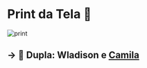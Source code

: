 # Print da Tela 📸

![print](https://github.com/user-attachments/assets/ca46b82e-c25d-424d-a7a0-85ea425d4adc)

## -> 🤝 Dupla: Wladison e <a href="https://github.com/Cam1ss" target="_self" rel="external">Camila</a>

